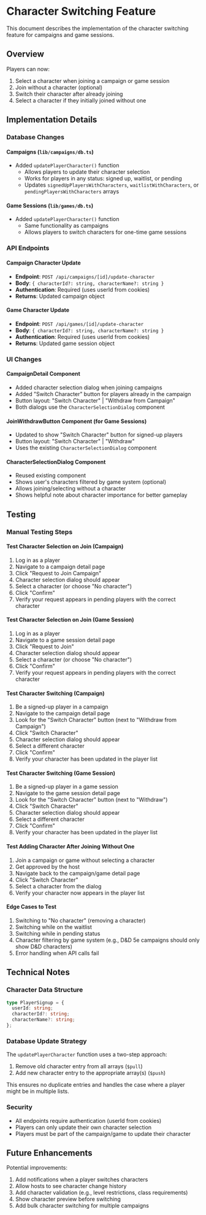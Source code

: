 # Character Switching Feature

This document describes the implementation of the character switching feature for campaigns and game sessions.

## Overview

Players can now:
1. Select a character when joining a campaign or game session
2. Join without a character (optional)
3. Switch their character after already joining
4. Select a character if they initially joined without one

## Implementation Details

### Database Changes

#### Campaigns (`lib/campaigns/db.ts`)
- Added `updatePlayerCharacter()` function
  - Allows players to update their character selection
  - Works for players in any status: signed up, waitlist, or pending
  - Updates `signedUpPlayersWithCharacters`, `waitlistWithCharacters`, or `pendingPlayersWithCharacters` arrays

#### Game Sessions (`lib/games/db.ts`)
- Added `updatePlayerCharacter()` function
  - Same functionality as campaigns
  - Allows players to switch characters for one-time game sessions

### API Endpoints

#### Campaign Character Update
- **Endpoint**: `POST /api/campaigns/[id]/update-character`
- **Body**: `{ characterId?: string, characterName?: string }`
- **Authentication**: Required (uses userId from cookies)
- **Returns**: Updated campaign object

#### Game Character Update
- **Endpoint**: `POST /api/games/[id]/update-character`
- **Body**: `{ characterId?: string, characterName?: string }`
- **Authentication**: Required (uses userId from cookies)
- **Returns**: Updated game session object

### UI Changes

#### CampaignDetail Component
- Added character selection dialog when joining campaigns
- Added "Switch Character" button for players already in the campaign
- Button layout: "Switch Character" | "Withdraw from Campaign"
- Both dialogs use the `CharacterSelectionDialog` component

#### JoinWithdrawButton Component (for Game Sessions)
- Updated to show "Switch Character" button for signed-up players
- Button layout: "Switch Character" | "Withdraw"
- Uses the existing `CharacterSelectionDialog` component

#### CharacterSelectionDialog Component
- Reused existing component
- Shows user's characters filtered by game system (optional)
- Allows joining/selecting without a character
- Shows helpful note about character importance for better gameplay

## Testing

### Manual Testing Steps

#### Test Character Selection on Join (Campaign)
1. Log in as a player
2. Navigate to a campaign detail page
3. Click "Request to Join Campaign"
4. Character selection dialog should appear
5. Select a character (or choose "No character")
6. Click "Confirm"
7. Verify your request appears in pending players with the correct character

#### Test Character Selection on Join (Game Session)
1. Log in as a player
2. Navigate to a game session detail page
3. Click "Request to Join"
4. Character selection dialog should appear
5. Select a character (or choose "No character")
6. Click "Confirm"
7. Verify your request appears in pending players with the correct character

#### Test Character Switching (Campaign)
1. Be a signed-up player in a campaign
2. Navigate to the campaign detail page
3. Look for the "Switch Character" button (next to "Withdraw from Campaign")
4. Click "Switch Character"
5. Character selection dialog should appear
6. Select a different character
7. Click "Confirm"
8. Verify your character has been updated in the player list

#### Test Character Switching (Game Session)
1. Be a signed-up player in a game session
2. Navigate to the game session detail page
3. Look for the "Switch Character" button (next to "Withdraw")
4. Click "Switch Character"
5. Character selection dialog should appear
6. Select a different character
7. Click "Confirm"
8. Verify your character has been updated in the player list

#### Test Adding Character After Joining Without One
1. Join a campaign or game without selecting a character
2. Get approved by the host
3. Navigate back to the campaign/game detail page
4. Click "Switch Character"
5. Select a character from the dialog
6. Verify your character now appears in the player list

#### Edge Cases to Test
1. Switching to "No character" (removing a character)
2. Switching while on the waitlist
3. Switching while in pending status
4. Character filtering by game system (e.g., D&D 5e campaigns should only show D&D characters)
5. Error handling when API calls fail

## Technical Notes

### Character Data Structure
```typescript
type PlayerSignup = {
  userId: string;
  characterId?: string;
  characterName?: string;
};
```

### Database Update Strategy
The `updatePlayerCharacter` function uses a two-step approach:
1. Remove old character entry from all arrays (`$pull`)
2. Add new character entry to the appropriate array(s) (`$push`)

This ensures no duplicate entries and handles the case where a player might be in multiple lists.

### Security
- All endpoints require authentication (userId from cookies)
- Players can only update their own character selection
- Players must be part of the campaign/game to update their character

## Future Enhancements

Potential improvements:
1. Add notifications when a player switches characters
2. Allow hosts to see character change history
3. Add character validation (e.g., level restrictions, class requirements)
4. Show character preview before switching
5. Add bulk character switching for multiple campaigns
